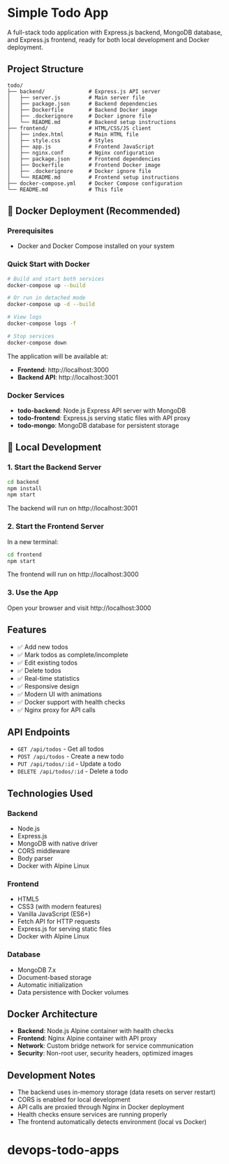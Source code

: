 # Simple Todo App

A full-stack todo application with Express.js backend, MongoDB database, and Express.js frontend, ready for both local development and Docker deployment.

## Project Structure

```
todo/
├── backend/              # Express.js API server
│   ├── server.js         # Main server file
│   ├── package.json      # Backend dependencies
│   ├── Dockerfile        # Backend Docker image
│   ├── .dockerignore     # Docker ignore file
│   └── README.md         # Backend setup instructions
├── frontend/             # HTML/CSS/JS client
│   ├── index.html        # Main HTML file
│   ├── style.css         # Styles
│   ├── app.js            # Frontend JavaScript
│   ├── nginx.conf        # Nginx configuration
│   ├── package.json      # Frontend dependencies
│   ├── Dockerfile        # Frontend Docker image
│   ├── .dockerignore     # Docker ignore file
│   └── README.md         # Frontend setup instructions
├── docker-compose.yml    # Docker Compose configuration
└── README.md             # This file
```

## 🐳 Docker Deployment (Recommended)

### Prerequisites
- Docker and Docker Compose installed on your system

### Quick Start with Docker
```bash
# Build and start both services
docker-compose up --build

# Or run in detached mode
docker-compose up -d --build

# View logs
docker-compose logs -f

# Stop services
docker-compose down
```

The application will be available at:
- **Frontend**: http://localhost:3000
- **Backend API**: http://localhost:3001

### Docker Services
- **todo-backend**: Node.js Express API server with MongoDB
- **todo-frontend**: Express.js serving static files with API proxy
- **todo-mongo**: MongoDB database for persistent storage

## 🚀 Local Development

### 1. Start the Backend Server

```bash
cd backend
npm install
npm start
```

The backend will run on http://localhost:3001

### 2. Start the Frontend Server

In a new terminal:

```bash
cd frontend
npm start
```

The frontend will run on http://localhost:3000

### 3. Use the App

Open your browser and visit http://localhost:3000

## Features

- ✅ Add new todos
- ✅ Mark todos as complete/incomplete
- ✅ Edit existing todos
- ✅ Delete todos
- ✅ Real-time statistics
- ✅ Responsive design
- ✅ Modern UI with animations
- ✅ Docker support with health checks
- ✅ Nginx proxy for API calls

## API Endpoints

- `GET /api/todos` - Get all todos
- `POST /api/todos` - Create a new todo
- `PUT /api/todos/:id` - Update a todo
- `DELETE /api/todos/:id` - Delete a todo

## Technologies Used

### Backend
- Node.js
- Express.js
- MongoDB with native driver
- CORS middleware
- Body parser
- Docker with Alpine Linux

### Frontend
- HTML5
- CSS3 (with modern features)
- Vanilla JavaScript (ES6+)
- Fetch API for HTTP requests
- Express.js for serving static files
- Docker with Alpine Linux

### Database
- MongoDB 7.x
- Document-based storage
- Automatic initialization
- Data persistence with Docker volumes

## Docker Architecture

- **Backend**: Node.js Alpine container with health checks
- **Frontend**: Nginx Alpine container with API proxy
- **Network**: Custom bridge network for service communication
- **Security**: Non-root user, security headers, optimized images

## Development Notes

- The backend uses in-memory storage (data resets on server restart)
- CORS is enabled for local development
- API calls are proxied through Nginx in Docker deployment
- Health checks ensure services are running properly
- The frontend automatically detects environment (local vs Docker)
# devops-todo-apps
